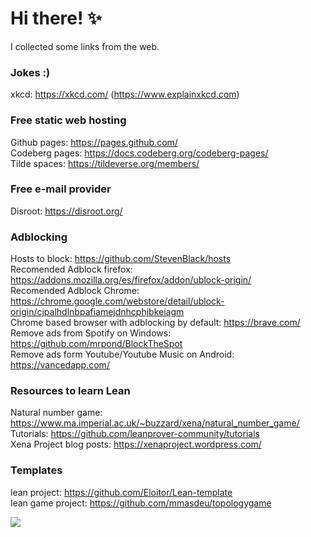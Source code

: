 # Hi there! ✨

I collected some links from the web.

### Jokes :)
xkcd: https://xkcd.com/ (https://www.explainxkcd.com)

### Free static web hosting

Github pages: https://pages.github.com/  
Codeberg pages: https://docs.codeberg.org/codeberg-pages/  
Tilde spaces: https://tildeverse.org/members/  

### Free e-mail provider
Disroot: https://disroot.org/

### Adblocking

Hosts to block: https://github.com/StevenBlack/hosts  
Recomended Adblock firefox: https://addons.mozilla.org/es/firefox/addon/ublock-origin/  
Recomended Adblock Chrome: https://chrome.google.com/webstore/detail/ublock-origin/cjpalhdlnbpafiamejdnhcphjbkeiagm  
Chrome based browser with adblocking by default: https://brave.com/  
Remove ads from Spotify on Windows: https://github.com/mrpond/BlockTheSpot  
Remove ads form Youtube/Youtube Music on Android: https://vancedapp.com/

### Resources to learn Lean

Natural number game: https://www.ma.imperial.ac.uk/~buzzard/xena/natural_number_game/  
Tutorials: https://github.com/leanprover-community/tutorials  
Xena Project blog posts: https://xenaproject.wordpress.com/

### Templates

lean project: https://github.com/Eloitor/Lean-template  
lean game project: https://github.com/mmasdeu/topologygame


<!--
- 🔭 I’m currently working on ...
- 🌱 I’m currently learning ...
- 👯 I’m looking to collaborate on ...
- 🤔 I’m looking for help with ...
- 💬 Ask me about ...
- 📫 How to reach me: ...
- ⚡ Fun fact: ...
- ⚡ Fun fact
-->

![](https://github-readme-stats.vercel.app/api?username=Eloitor&show_icons=true&theme=dark&line_height=27&include_all_commits=true)
